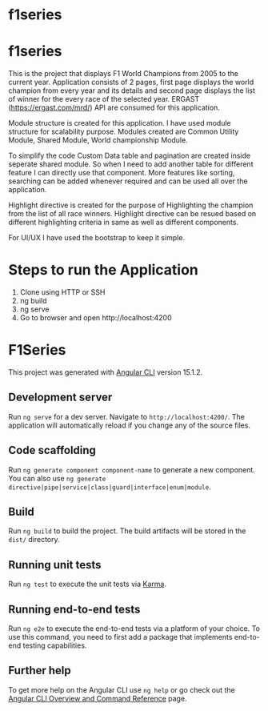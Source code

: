 # f1series

# f1series
This is the project that displays F1 World Champions  from 2005 to the current year.
Application consists of 2 pages, first page displays the world champion from every year and its details and second page displays the list of winner for the every race of the selected year.
ERGAST (https://ergast.com/mrd/) API are consumed for this application.

Module structure is created for this application. I have used module structure for scalability purpose. Modules created are Common Utility Module, Shared Module, World championship Module.

To simplify the code Custom Data table and pagination are created inside seperate shared module. So when I need to add another table for different feature I can directly use that component. More features like sorting, searching can be added whenever required and can be used all over the application.

Highlight directive is created for the purpose of Highlighting the champion from the list of all race winners. Highlight directive can be resued based on different highlighting criteria in same as well as different components.

For UI/UX I have used the bootstrap to keep it simple.

# Steps to run the Application
1. Clone using HTTP or SSH
2. ng build
3. ng serve
4. Go to browser and open http://localhost:4200 


# F1Series

This project was generated with [Angular CLI](https://github.com/angular/angular-cli) version 15.1.2.

## Development server

Run `ng serve` for a dev server. Navigate to `http://localhost:4200/`. The application will automatically reload if you change any of the source files.

## Code scaffolding

Run `ng generate component component-name` to generate a new component. You can also use `ng generate directive|pipe|service|class|guard|interface|enum|module`.

## Build

Run `ng build` to build the project. The build artifacts will be stored in the `dist/` directory.

## Running unit tests

Run `ng test` to execute the unit tests via [Karma](https://karma-runner.github.io).

## Running end-to-end tests

Run `ng e2e` to execute the end-to-end tests via a platform of your choice. To use this command, you need to first add a package that implements end-to-end testing capabilities.

## Further help

To get more help on the Angular CLI use `ng help` or go check out the [Angular CLI Overview and Command Reference](https://angular.io/cli) page.

